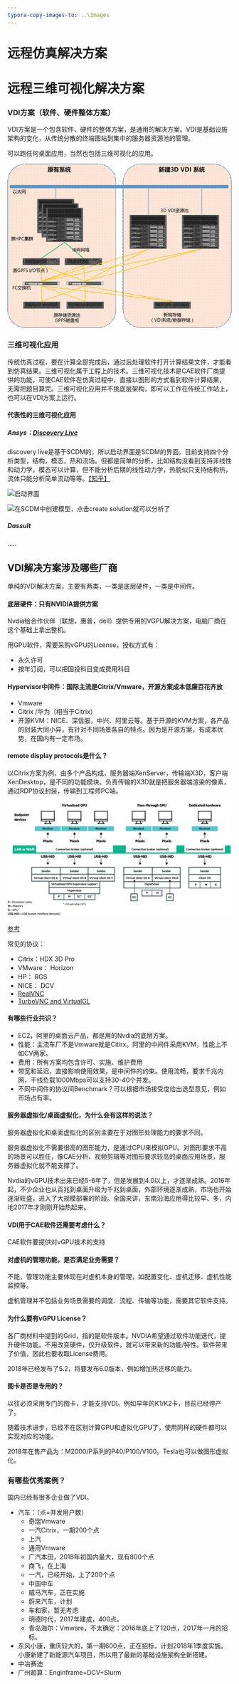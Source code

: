 ```yaml
---
typora-copy-images-to: ..\Images
---
```




# 远程仿真解决方案

# 远程三维可视化解决方案

### VDI方案（软件、硬件整体方案）

VDI方案是一个包含软件、硬件的整体方案，是通用的解决方案。VDI是基础设施架构的变化，从传统分散的终端图站到集中的服务器资源池的管理。

可以跑任何桌面应用，当然也包括三维可视化的应用。

![一种与HPC集成的VDI架构](../Images/一种VDI架构.gif)

### 三维可视化应用

传统仿真过程，要在计算全部完成后，通过后处理软件打开计算结果文件，才能看到仿真结果。三维可视化属于工程上的技术。三维可视化技术是CAE软件厂商提供的功能，可使CAE软件在仿真过程中，直接以图形的方式看到软件计算结果，无需把题目算完。三维可视化应用并不挑底层架构，即可以工作在传统工作站上，也可以在VDI方案上运行。



#### 代表性的三维可视化应用

##### Ansys：[Discovery Live](https://blogs.nvidia.cn/2017/09/how-does-ansys-discovery-live-change-design-work/)

discovery live是基于SCDM的，所以启动界面是SCDM的界面。目前支持四个分析类型，结构，模态，热和流场。但都是简单的分析，比如结构没看到支持非线性和动力学，模态可以计算，但不能分析后期的线性动力学，热貌似只支持结构热，流体只能分析简单流动等等。[【知乎】](https://www.zhihu.com/question/67275542)

![启动界面](https://pic1.zhimg.com/80/v2-a5c51f9296537be725221a1b04d830d0_hd.jpg)

![在SCDM中创建模型，点击create solution就可以分析了](https://pic2.zhimg.com/80/v2-c542183a5f8a1f1c8f3bec42167fbdf7_hd.jpg)

##### Dassult

.....



## VDI解决方案涉及哪些厂商

单纯的VDI解决方案，主要有两类，一类是底层硬件，一类是中间件。



#### 底层硬件：只有NVIDIA提供方案

Nvdia给合作伙伴（联想，惠普，dell）提供专用的VGPU解决方案，电脑厂商在这个基础上拿出整机。

用GPU软件，需要采购vGPU的License，授权方式有：

- 永久许可
- 按年订阅，可以把固投科目变成费用科目



#### Hypervisor中间件：国际主流是Citrix/Vmware，开源方案成本低廉百花齐放

- Vmware
- Citrix /华为（相当于Citrix）
- 开源KVM：NICE、深信服，中兴、阿里云等。基于开源的KVM方案，各产品的封装大同小异，有针对不同场景各自的特点。因为是开源方案，有成本优势，在国内有一定市场。



#### remote display protocols是什么？

以Citrix方案为例，由多个产品构成，服务器端XenServer，传输端X3D，客户端XenDesktop，是不同的功能模块。负责传输的X3D就是把服务器端渲染的像素，通过RDP协议封装，传输到工程师PC端。

![典型VDI解决方案架构](../Images/典型VDI解决方案架构.png)

[参考](http://images.nvidia.com/content/pdf/grid/guides/HPE-High-Performance-Remote-Visualization-Solution-Whitepaper.pdf)

常见的协议：

- Citrix：HDX 3D Pro
- VMware： Horizon
- HP： RGS
- NICE： DCV
- [RealVNC](http://www.realvnc.com)
- [TurboVNC and VirtualGL](http://www.virtualgl.org)





#### 有哪些行业共识？

- EC2，阿里的桌面云产品，都是用的Nvdia的底层方案。
- 性能：主流车厂不是Vmware就是Citirx。阿里的中间件采用KVM，性能上不如CV两家。
- 费用：所有方案均包含许可、实施、维护费用
- 带宽和延迟，直接影响使用效果，是中间件的约束。使用流畅，要求千兆内网，干线负载1000Mbps可以支持30-40个并发。
- 不同中间件的协议间Benchmark？可以根据市场接受度给出选型意见，例如市场占有率。



#### 服务器虚拟化/桌面虚拟化，为什么会有这样的说法？

服务器虚拟化和桌面虚拟化的区别主要在于对图形处理能力的要求不同。

服务器虚拟化不需要很高的图形能力，是通过CPU来模拟GPU。对图形要求不高的场景可以胜任，像CAE分析、视频剪辑等对图形要求较高的桌面应用场景，服务器虚拟化就不能支撑了。

Nvdia的vGPU技术出来已经5-6年了，但是发展到4.0以上，才逐渐成熟。2016年起，不少企业也从百兆到桌面升级为千兆到桌面，外部环境逐渐成熟，市场也开始逐渐旺盛，进入了大规模部署的阶段。全国来讲，东南沿海应用得比较早、多，内地2017年才刚刚开始热起来。



#### VDI用于CAE软件还需要考虑什么？

CAE软件要提供对vGPU技术的支持



#### 对虚机的管理功能，是否满足业务需要？

不能，管理功能主要体现在对虚机本身的管理，如配置变化、虚机迁移、虚机性能监控等。

虚机管理并不包括业务场景需要的调度、流程、传输等功能，需要其它软件支持。



#### 为什么要有vGPU License？

各厂商材料中提到的Grid，指的是软件版本。NVDIA希望通过软件功能迭代，提升硬件功能。不用改变硬件，仅升级软件，就可以带来新的功能/特性。软件带来了价值，因此也要收取License费用。

2018年已经发布了5.2，将要发布6.0版本，例如增加热迁移的能力。





#### 图卡是否是专用的？

以往必须采用专门的图卡，才能支持VDI。例如早年的K1/K2卡，目前已经停产了。

随着技术进步，已经不在区别计算GPU和虚拟化GPU了，使用同样的硬件都可以实现对应的功能。

2018年在售产品为：M2000/P系列的P40/P100/V100。Tesla也可以做图形虚拟化。





### 有哪些优秀案例？

国内已经有很多企业做了VDI。

- 汽车：（点=并发用户数）
  - 奇瑞Vmware
  - 一汽Citrix，一期200个点
  - 上汽
  - 通用Vmware
  - 广汽本田，2018年初国内最大，现有800个点
  - 商飞，在上海
  - 一汽，已经开始，上了200个点
  - 中国中车
  - 威马汽车，正在实施
  - 蔚来汽车，计划
  - 车和家，暂无考虑
  - 明德时代，2017年建成，400点。
  - 青岛海尔：Vmware，不太确定：2016年底上了120点，2017年一月的招标。
- 东风小康，重庆较大的，第一期600点，正在招标，计划2018年1季度实施。小康新建了新能源汽车项目，所以用了最新的基础设施架构全新搭建。
- 中冶赛迪
- 广州超算：Enginframe+DCV+Slurm

